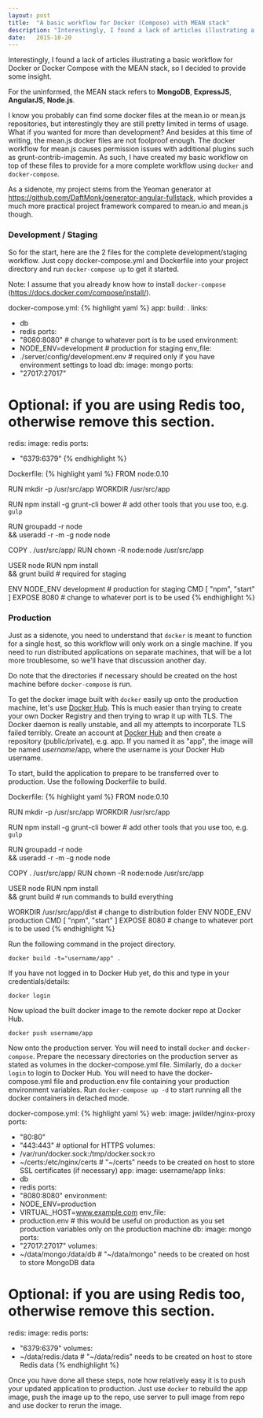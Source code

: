 ```yaml
---
layout: post
title:  "A basic workflow for Docker (Compose) with MEAN stack"
description: "Interestingly, I found a lack of articles illustrating a basic workflow for Docker or Docker Compose with the MEAN stack, so I decided to provide some insight."
date:   2015-10-20
---
```


<p class="intro"><span class="dropcap">I</span>nterestingly, I found a lack of articles illustrating a basic workflow for Docker or Docker Compose with the MEAN stack, so I decided to provide some insight.</p>

For the uninformed, the MEAN stack refers to **MongoDB**, **ExpressJS**, **AngularJS**, **Node.js**.

I know you probably can find some docker files at the mean.io or mean.js repositories, but interestingly they are still pretty limited in terms of usage. What if you wanted for more than development? And besides at this time of writing, the mean.js docker files are not foolproof enough. The docker workflow for mean.js causes permission issues with additional plugins such as grunt-contrib-imagemin. As such, I have created my basic workflow on top of these files to provide for a more complete workflow using `docker` and `docker-compose`.

As a sidenote, my project stems from the Yeoman generator at https://github.com/DaftMonk/generator-angular-fullstack, which provides a much more practical project framework compared to mean.io and mean.js though.

### Development / Staging

So for the start, here are the 2 files for the complete development/staging workflow.
Just copy docker-compose.yml and Dockerfile into your project directory and run `docker-compose up` to get it started.

Note: I assume that you already know how to install `docker-compose` (https://docs.docker.com/compose/install/).

docker-compose.yml:
{% highlight yaml %}
app:
  build: .
  links:
   - db
   - redis
  ports:
   - "8080:8080" # change to whatever port is to be used
  environment:
   - NODE_ENV=development # production for staging
  env_file:
   - ./server/config/development.env # required only if you have environment settings to load
db:
  image: mongo
  ports:
   - "27017:27017"
# Optional: if you are using Redis too, otherwise remove this section.
redis:
  image: redis
  ports:
   - "6379:6379"
{% endhighlight %}

Dockerfile:
{% highlight yaml %}
FROM node:0.10

RUN mkdir -p /usr/src/app
WORKDIR /usr/src/app

RUN npm install -g grunt-cli bower # add other tools that you use too, e.g. `gulp`

RUN groupadd -r node \
&&  useradd -r -m -g node node

COPY . /usr/src/app/
RUN chown -R node:node /usr/src/app

USER node
RUN npm install \
 && grunt build # required for staging

ENV NODE_ENV development # production for staging
CMD [ "npm", "start" ]
EXPOSE 8080 # change to whatever port is to be used
{% endhighlight %}

### Production

Just as a sidenote, you need to understand that `docker` is meant to function for a single host, so this workflow will only work on a single machine. If you need to run distributed applications on separate machines, that will be a lot more troublesome, so we'll have that discussion another day.

Do note that the directories if necessary should be created on the host machine before `docker-compose` is run.

To get the docker image built with `docker` easily up onto the production machine, let's use [Docker Hub](https://hub.docker.com/).
This is much easier than trying to create your own Docker Registry and then trying to wrap it up with TLS. The Docker daemon is really unstable, and all my attempts to incorporate TLS failed terribly.
Create an account at [Docker Hub](https://hub.docker.com/) and then create a repository (public/private), e.g. app.
If you named it as "app", the image will be named *username*/app, where the username is your Docker Hub username.

To start, build the application to prepare to be transferred over to production.
Use the following Dockerfile to build.

Dockerfile:
{% highlight yaml %}
FROM node:0.10

RUN mkdir -p /usr/src/app
WORKDIR /usr/src/app

RUN npm install -g grunt-cli bower # add other tools that you use too, e.g. `gulp`

RUN groupadd -r node \
&&  useradd -r -m -g node node

COPY . /usr/src/app/
RUN chown -R node:node /usr/src/app

USER node
RUN npm install \
 && grunt build # run commands to build everything

WORKDIR /usr/src/app/dist # change to distribution folder
ENV NODE_ENV production
CMD [ "npm", "start" ]
EXPOSE 8080 # change to whatever port is to be used
{% endhighlight %}

Run the following command in the project directory.

    docker build -t="username/app" .

If you have not logged in to Docker Hub yet, do this and type in your credentials/details:

    docker login

Now upload the built docker image to the remote docker repo at Docker Hub.

    docker push username/app


Now onto the production server.
You will need to install `docker` and `docker-compose`.
Prepare the necessary directories on the production server as stated as volumes in the docker-compose.yml file.
Similarly, do a `docker login` to login to Docker Hub.
You will need to have the docker-compose.yml file and production.env file containing your production environment variables.
Run `docker-compose up -d` to start running all the docker containers in detached mode.

docker-compose.yml:
{% highlight yaml %}
web:
  image: jwilder/nginx-proxy
  ports:
   - "80:80"
   - "443:443" # optional for HTTPS
  volumes:
   - /var/run/docker.sock:/tmp/docker.sock:ro
   - ~/certs:/etc/nginx/certs # "~/certs" needs to be created on host to store SSL certificates (if necessary)
app:
  image: username/app
  links:
   - db
   - redis
  ports:
   - "8080:8080"
  environment:
   - NODE_ENV=production
   - VIRTUAL_HOST=www.example.com
  env_file:
   - production.env # this would be useful on production as you set production variables only on the production machine
db:
  image: mongo
  ports:
   - "27017:27017"
  volumes:
   - ~/data/mongo:/data/db # "~/data/mongo" needs to be created on host to store MongoDB data
# Optional: if you are using Redis too, otherwise remove this section.
redis:
  image: redis
  ports:
   - "6379:6379"
  volumes:
   - ~/data/redis:/data # "~/data/redis" needs to be created on host to store Redis data
{% endhighlight %}

Once you have done all these steps, note how relatively easy it is to push your updated application to production.
Just use `docker` to rebuild the app image, push the image up to the repo, use server to pull image from repo and use docker to rerun the image.

[jekyll-gh]: https://github.com/mojombo/jekyll
[jekyll]:    http://jekyllrb.com
